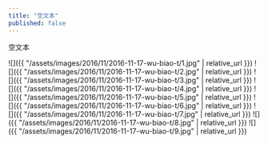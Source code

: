 ```yaml
---
title: "空文本"
published: false
---
```

空文本



![]({{ "/assets/images/2016/11/2016-11-17-wu-biao-t/1.jpg" | relative_url }})
![]({{ "/assets/images/2016/11/2016-11-17-wu-biao-t/2.jpg" | relative_url }})
![]({{ "/assets/images/2016/11/2016-11-17-wu-biao-t/3.jpg" | relative_url }})
![]({{ "/assets/images/2016/11/2016-11-17-wu-biao-t/4.jpg" | relative_url }})
![]({{ "/assets/images/2016/11/2016-11-17-wu-biao-t/5.jpg" | relative_url }})
![]({{ "/assets/images/2016/11/2016-11-17-wu-biao-t/6.jpg" | relative_url }})
![]({{ "/assets/images/2016/11/2016-11-17-wu-biao-t/7.jpg" | relative_url }})
![]({{ "/assets/images/2016/11/2016-11-17-wu-biao-t/8.jpg" | relative_url }})
![]({{ "/assets/images/2016/11/2016-11-17-wu-biao-t/9.jpg" | relative_url }})
